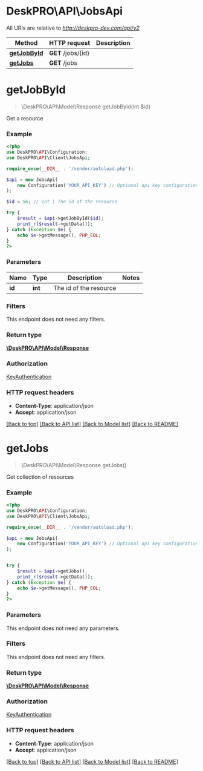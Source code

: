 # DeskPRO\API\JobsApi

All URIs are relative to *http://deskpro-dev.com/api/v2*

Method | HTTP request | Description
------------- | ------------- | -------------
[**getJobById**](JobsApi.md#getJobById) | **GET** /jobs/{id} | 
[**getJobs**](JobsApi.md#getJobs) | **GET** /jobs | 


# **getJobById**
> \DeskPRO\API\Model\Response getJobById(int $id)



Get a resource

### Example
```php
<?php
use DeskPRO\API\Configuration;
use DeskPRO\API\Client\JobsApi;

require_once(__DIR__ . '/vendor/autoload.php');

$api = new JobsApi(
    new Configuration('YOUR_API_KEY') // Optional api key configuration
);

$id = 56; // int | The id of the resource

try {
    $result = $api->getJobById($id);
    print_r($result->getData());
} catch (Exception $e) {
    echo $e->getMessage(), PHP_EOL;
}
?>
```

### Parameters


Name | Type | Description  | Notes
------------- | ------------- | ------------- | -------------
 **id** | **int**| The id of the resource |

### Filters
This endpoint does not need any filters.


### Return type

[**\DeskPRO\API\Model\Response**](../Model/Response.md)

### Authorization

[KeyAuthentication](../../README.md#KeyAuthentication)

### HTTP request headers

 - **Content-Type**: application/json
 - **Accept**: application/json

[[Back to top]](#) [[Back to API list]](../../README.md#documentation-for-api-endpoints) [[Back to Model list]](../../README.md#documentation-for-models) [[Back to README]](../../README.md)

# **getJobs**
> \DeskPRO\API\Model\Response getJobs()



Get collection of resources

### Example
```php
<?php
use DeskPRO\API\Configuration;
use DeskPRO\API\Client\JobsApi;

require_once(__DIR__ . '/vendor/autoload.php');

$api = new JobsApi(
    new Configuration('YOUR_API_KEY') // Optional api key configuration
);


try {
    $result = $api->getJobs();
    print_r($result->getData());
} catch (Exception $e) {
    echo $e->getMessage(), PHP_EOL;
}
?>
```

### Parameters
This endpoint does not need any parameters.


### Filters
This endpoint does not need any filters.


### Return type

[**\DeskPRO\API\Model\Response**](../Model/Response.md)

### Authorization

[KeyAuthentication](../../README.md#KeyAuthentication)

### HTTP request headers

 - **Content-Type**: application/json
 - **Accept**: application/json

[[Back to top]](#) [[Back to API list]](../../README.md#documentation-for-api-endpoints) [[Back to Model list]](../../README.md#documentation-for-models) [[Back to README]](../../README.md)

